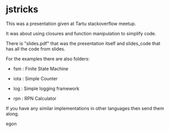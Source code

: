 jstricks
========

This was a presentation given at Tartu stackoverflow meetup.

It was about using closures and function manipulation to simplify code.

There is "slides.pdf" that was the presentation itself and slides_code that 
has all the code from slides.

For the examples there are also folders:

* fsm : Finite State Machine

* iota : Simple Counter

* log : Simple logging framework

* rpn : RPN Calculator

If you have any similar implementations in other languages then send them along.


egon